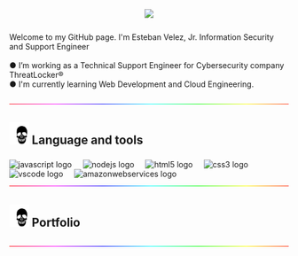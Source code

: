 <div align="center">
  <img height="250" src="https://media4.giphy.com/media/v1.Y2lkPTc5MGI3NjExNnJmbXlwMHc5ZXF0M251N282ajFnMm1zNGJxMGR0eTBibnRmZDQwdiZlcD12MV9pbnRlcm5hbF9naWZfYnlfaWQmY3Q9Zw/WxGFY3EbZsMgbOj4Zv/giphy.gif"/>
</div>

###

<p align="left">Welcome to my GitHub page. I'm Esteban Velez, Jr. Information Security and Support Engineer <br><br>
  ● I’m working as a Technical Support Engineer for Cybersecurity company ThreatLocker®
  <br>
  ● I'm currently learning Web Development and Cloud Engineering.</p>

<div><img src="https://github.com/AS4X/AS4X/blob/main/hrline.gif"></div>

###

<h2 align="left"><img src="https://github.com/AS4X/AS4X/blob/main/skull.gif" height="40" width="auto"> Language and tools</h2>

###

<div align="left">
  <img src="https://cdn.jsdelivr.net/gh/devicons/devicon/icons/javascript/javascript-original.svg" height="40" alt="javascript logo"  />
  <img width="12" />
  <img src="https://cdn.jsdelivr.net/gh/devicons/devicon/icons/nodejs/nodejs-original.svg" height="40" alt="nodejs logo"  />
  <img width="12" />
  <img src="https://cdn.jsdelivr.net/gh/devicons/devicon/icons/html5/html5-original.svg" height="40" alt="html5 logo"  />
  <img width="12" />
  <img src="https://cdn.jsdelivr.net/gh/devicons/devicon/icons/css3/css3-original.svg" height="40" alt="css3 logo"  />
  <img width="12" />
  <img src="https://cdn.jsdelivr.net/gh/devicons/devicon/icons/vscode/vscode-original.svg" height="40" alt="vscode logo"  />
  <img width="12" />
  <img src="https://cdn.jsdelivr.net/gh/devicons/devicon/icons/amazonwebservices/amazonwebservices-line-wordmark.svg" height="40" alt="amazonwebservices logo"  />
</div>

<div><img src="https://github.com/AS4X/AS4X/blob/main/hrline.gif"></div>

<div align="left">
<h2 align="left"><img src="https://github.com/AS4X/AS4X/blob/main/skull.gif" height="40" width="auto"> Portfolio</h2>
</div>

<div><img src="https://github.com/AS4X/AS4X/blob/main/hrline.gif"></div>


